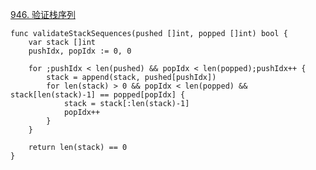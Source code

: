 [946. 验证栈序列](https://leetcode-cn.com/problems/validate-stack-sequences/)

```golang
func validateStackSequences(pushed []int, popped []int) bool {
    var stack []int
    pushIdx, popIdx := 0, 0

    for ;pushIdx < len(pushed) && popIdx < len(popped);pushIdx++ {
        stack = append(stack, pushed[pushIdx])
        for len(stack) > 0 && popIdx < len(popped) && stack[len(stack)-1] == popped[popIdx] {
            stack = stack[:len(stack)-1]
            popIdx++
        }
    }

    return len(stack) == 0
}
```
